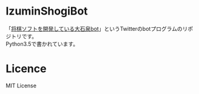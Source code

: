 # IzuminShogiBot

「[将棋ソフトを開発している大石泉bot](https://twitter.com/izumin_shogi)」というTwitterのbotプログラムのリポジトリです。  
Python3.5で書かれています。

# Licence
MIT License
